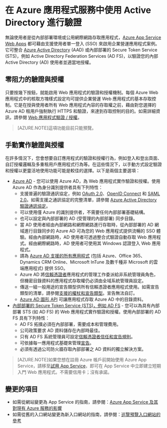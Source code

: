<properties 
	pageTitle="在 Azure 應用程式服務中使用 Active Directory 進行驗證" 
	description="了解部署至 Azure App Service Web Apps 之企業營運應用程式的不同驗證和授權選項" 
	services="app-service\web" 
	documentationCenter="" 
	authors="cephalin" 
	manager="wpickett" 
	editor="jimbe"/>

<tags 
	ms.service="app-service-web" 
	ms.devlang="na" 
	ms.topic="article" 
	ms.tgt_pltfrm="na" 
	ms.workload="web" 
	ms.date="03/24/2015" 
	ms.author="cephalin"/>

# 在 Azure 應用程式服務中使用 Active Directory 進行驗證 #

無論使用者是從內部部署環境或公用網際網路存取應用程式，[Azure App Service Web Apps](http://go.microsoft.com/fwlink/?LinkId=529714) 都可藉由支援使用者單一登入 (SSO) 來啟用企業營運應用程式案例。它可整合 [Azure Active Directory](http://azure.microsoft.com/services/active-directory/) (AAD) 或內部部署的 Secure Token Service (STS)，例如 Active Directory Federation Services (AD FS)，以驗證您的內部 Active Directory (AD) 使用者並適當地授權。

## 零阻力的驗證與授權 ##

只要按幾下按鈕，就能啟用 Web 應用程式的驗證和授權機制。每個 Azure Web 應用程式中的核取方塊樣式設定均可提供企業營運 Web 應用程式的基本存取控制。它是在授與使用者所有 Web 應用程式內容的存取權之前，藉由對您選擇的 Azure AD 租用戶強制執行 HTTPS 和驗證，來達到存取控制的目的。如需詳細資訊，請參閱 [Web 應用程式驗證 / 授權](http://azure.microsoft.com/blog/2014/11/13/azure-websites-authentication-authorization/)。

>[AZURE.NOTE]這項功能目前只能預覽。

## 手動實作驗證與授權 ##

在許多情況下，您會想要自訂應用程式的驗證和授權行為，例如登入和登出頁面、自訂授權邏輯及多重租用戶應用程式行為等。在這些情況下，以手動方式設定驗證和授權以更靈活地使用功能可能是較佳的選擇。以下是兩個主要選項：

-	[Azure AD](web-sites-dotnet-lob-application-azure-ad.md) - 您可以使用 Azure AD，為 Web 應用程式實作驗證和授權。使用 Azure AD 作為身分識別提供者具有下列特性：
	-	支援普遍的驗證通訊協定，例如 [OAuth 2.0](http://oauth.net/2/)、[OpenID Connect](http://openid.net/connect/) 和 [SAML 2.0](http://en.wikipedia.org/wiki/SAML_2.0)。如需支援之通訊協定的完整清單，請參閱 [Azure Active Directory 驗證通訊協定](http://msdn.microsoft.com/library/azure/dn151124.aspx)。
	-	可以使用僅 Azure 的識別提供者，不需要任何內部部署基礎結構。
	-	也可以設定與內部部署的 AD (受管理的內部部署) 同步目錄。
	-	當 AD 使用者經由內部網路和網際網路進行存取時，從內部部署的 AD 網域進行目錄同步的 Azure AD 可為您的 Web 應用程式提供流暢的 SSO 體驗。經由內部網路時，AD 使用者可透過整合式驗證自動存取 Web 應用程式。經由網際網路時，AD 使用者可使用其 Windows 認證登入 Web 應用程式。
	-	請為 [Azure AD 支援的所有應用程式](/marketplace/active-directory/) (包括 Azure、Office 365、Dynamics CRM Online、Microsoft InTune 及數千種非 Microsoft 的雲端應用程式) 提供 SSO。 
	-	Azure AD 將[信賴憑證者](http://en.wikipedia.org/wiki/Relying_party)應用程式的管理工作委派給非系統管理員角色，但機密目錄資料的應用程式存取權仍必須由全域系統管理員設定。
	-	傳送一組一般用途的宣告類型供所有信賴憑證者應用程式使用。如需宣告類型的清單，請參閱[支援的權杖和宣告類型](http://msdn.microsoft.com/library/azure/dn195587.aspx)。宣告無法自訂。
	-	[Azure AD 圖形 API](http://msdn.microsoft.com/library/azure/hh974476.aspx) 可讓應用程式存取 Azure AD 中的目錄資料。
-	[內部部署的 Secure Token Service (STS)，例如 AD FS](../web-sites-dotnet-lob-application-adfs/) - 您可以為具有內部部署 STS (如 AD FS) 的 Web 應用程式實作驗證和授權。使用內部部署的 AD FS 具有下列特性：
	-	AD FS 拓撲必須在內部部署，需要成本和管理費用。
	-	公司政策要求 AD 資料儲存在內部時最佳。
	-	只有 AD FS 系統管理員可設定[信賴憑證者信任和宣告規則](http://technet.microsoft.com/library/dd807108.aspx)。
	-	可依據每一應用程式基礎來管理[宣告](http://technet.microsoft.com/library/ee913571.aspx)。
	-	必須有透過公司防火牆存取內部部署之 AD 資料的獨立解決方案。

>[AZURE.NOTE]如果您想在註冊 Azure 帳戶前開始使用 Azure App Service，請移至[試用 App Service](http://go.microsoft.com/fwlink/?LinkId=523751)，即可在 App Service 中立即建立短期入門 Web 應用程式。不需要信用卡；沒有承諾。

## 變更的項目
* 如需從網站變更為 App Service 的指南，請參閱：[Azure App Service 及其對現有 Azure 服務的影響](http://go.microsoft.com/fwlink/?LinkId=529714)
* 如需從舊的入口網站變更為新入口網站的指南，請參閱：[巡覽預覽入口網站的參考](http://go.microsoft.com/fwlink/?LinkId=529715)
 

<!---HONumber=62-->